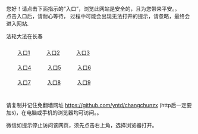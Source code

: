 您好！请点击下面指示的“入口”，浏览此网站是安全的，且为您带来平安。。 <br/>
点击入口后，请耐心等待， 过程中可能会出现无法打开的提示，请忽略，最终会进入网站. </br>

法轮大法在长春<br/>
<div style="padding:10px"><a style="margin:20px" target="_blank" href="https://d1ap8h0jmrs65x.cloudfront.net/2Qpsp?kaisky" id="ccLink1" rel="nofollow">入口1</a> <a target="_blank" style="margin:20px" href="https://d2qb8qezdyvs6n.cloudfront.net/2Qpsp?evndhrye" id="ccLink2" rel="nofollow">入口2</a> <a style="margin:20px" target="_blank" href="https://d2fcd2jbcuk06f.cloudfront.net/2Qpsp?udocupnz" id="ccLink3" rel="nofollow">入口3</a></div>

<div style="padding:10px" ><a style="margin:20px" target="_blank" href="https://d1ap8h0jmrs65x.cloudfront.net/2Qpsp?kaisky" id="ccLink4" rel="nofollow">入口4</a> <a style="margin:20px" href="https://d2qb8qezdyvs6n.cloudfront.net/2Qpsp?evndhrye" target="_blank" id="ccLink5" rel="nofollow">入口5</a> <a style="margin:20px" href="https://d2fcd2jbcuk06f.cloudfront.net/2Qpsp?udocupnz" target="_blank" id="ccLink6" rel="nofollow">入口6</a></div>

<div style="padding:10px"><a style="margin:20px" target="_blank" href="https://d1ap8h0jmrs65x.cloudfront.net/2Qpsp?kaisky" id="ccLink7" rel="nofollow">入口7</a> <a style="margin:20px" href="https://d2qb8qezdyvs6n.cloudfront.net/2Qpsp?evndhrye" target="_blank" id="ccLink8" rel="nofollow">入口8</a> <a style="margin:20px" target="_blank" href="https://d2fcd2jbcuk06f.cloudfront.net/2Qpsp?udocupnz" id="ccLink9" rel="nofollow">入口9</a></div>

<br/>



请复制并记住免翻墙网址 https://github.com/yntd/changchunzx (http后一定要加s)，在电脑或手机的浏览器均可访问。。<br/>

微信如提示停止访问该网页，须先点击右上角，选择浏览器打开。

